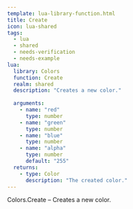 ```yaml
---
template: lua-library-function.html
title: Create
icon: lua-shared
tags:
  - lua
  - shared
  - needs-verification
  - needs-example
lua:
  library: Colors
  function: Create
  realm: shared
  description: "Creates a new color."
  
  arguments:
    - name: "red"
      type: number
    - name: "green"
      type: number
    - name: "blue"
      type: number
    - name: "alpha"
      type: number
      default: "255"
  returns:
    - type: Color
      description: "The created color."
---
```


<div class="lua__search__keywords">
Colors.Create &#x2013; Creates a new color.
</div>
